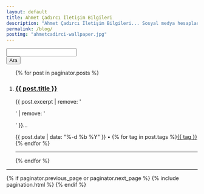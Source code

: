 ```yaml
---
layout: default
title: Ahmet Çadırcı İletişim Bilgileri
description: "Ahmet Çadırcı İletişim Bilgileri... Sosyal medya hesapları ve iletişim formu üzerinden ulaşabilirsiniz."
permalink: /blog/
postimg: "ahmetcadirci-wallpaper.jpg"
---
```

<div class="main-post-list">

<div class="searchform">
	<form class="sgroup" action="/search/" method="get">
		<div class="sleft"><input type="text" class="sleft" id="search-box" name="query"></div>
		<div class="sright"><input type="submit" class="submit" value="Ara"></div>
	</form>
</div>

<ol class="post-list">
{% for post in paginator.posts %}
<li>
<h3 class="post-list__post-title post-title"><a href="{{ site.baseurl }}{{ post.url | remove_first: '/' }}" title="{{ post.title }}">{{ post.title }}</a></h3>

<p class="excerpt">{{ post.excerpt | remove: '<p>' | remove: '</p>' }}&hellip;</p>

<div class="post-list__meta"><time datetime="{{ post.date | date: "%-d %b %Y" }}" class="post-list__meta--date date">{{ post.date | date: "%-d %b %Y" }}</time> &#8226; <span class="post-meta__tags">{% for tag in post.tags %}<a href="{{ site.baseurl }}etiketler/#{{ tag }}">{{ tag }}</a> {% endfor %}</span></div>

<hr class="post-list__divider">
</li>
{% endfor %}
</ol>
<hr class="post-list__divider ">
{% if paginator.previous_page or paginator.next_page %}
    {% include pagination.html %}
{% endif %}
</div>